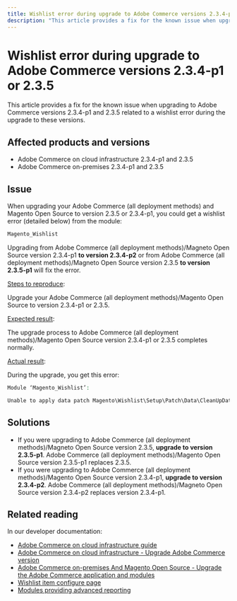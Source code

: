 ```yaml
---
title: Wishlist error during upgrade to Adobe Commerce versions 2.3.4-p1 or 2.3.5
description: "This article provides a fix for the known issue when upgrading to Adobe Commerce versions 2.3.4-p1 and 2.3.5 related to a wishlist error during the upgrade to these versions."
---
```


# Wishlist error during upgrade to Adobe Commerce versions 2.3.4-p1 or 2.3.5

This article provides a fix for the known issue when upgrading to Adobe Commerce versions 2.3.4-p1 and 2.3.5 related to a wishlist error during the upgrade to these versions.

## Affected products and versions

* Adobe Commerce on cloud infrastructure 2.3.4-p1 and 2.3.5
* Adobe Commerce on-premises 2.3.4-p1 and 2.3.5

## Issue

When upgrading your Adobe Commerce (all deployment methods) and Magento Open Source to version 2.3.5 or 2.3.4-p1, you could get a wishlist error (detailed below) from the module:

```php
Magento_Wishlist
```

Upgrading from Adobe Commerce (all deployment methods)/Magneto Open Source version 2.3.4-p1 **to version 2.3.4-p2** or from Adobe Commerce (all deployment methods)/Magneto Open Source version 2.3.5 **to version 2.3.5-p1** will fix the error.

<u>Steps to reproduce</u>:

Upgrade your Adobe Commerce (all deployment methods)/Magento Open Source to version 2.3.4-p1 or 2.3.5.

<u>Expected result</u>:

The upgrade process to Adobe Commerce (all deployment methods)/Magento Open Source version 2.3.4-p1 or 2.3.5 completes normally.

<u>Actual result</u>:

During the upgrade, you get this error:

```php
Module ‘Magento_Wishlist’:

Unable to apply data patch Magento\Wishlist\Setup\Patch\Data\CleanUpData for module Magento_Wishlist. Original exception message: Unable to unserialize value. Error: Syntax error
```

## Solutions

* If you were upgrading to Adobe Commerce (all deployment methods)/Magneto Open Source version 2.3.5, **upgrade to version 2.3.5-p1**. Adobe Commerce (all deployment methods)/Magento Open Source version 2.3.5-p1 replaces 2.3.5.
* If you were upgrading to Adobe Commerce (all deployment methods)/Magento Open Source version 2.3.4-p1, **upgrade to version 2.3.4-p2**. Adobe Commerce (all deployment methods)/Magneto Open Source version 2.3.4-p2 replaces version 2.3.4-p1.

## Related reading

In our developer documentation:

* [Adobe Commerce on cloud infrastructure guide](https://devdocs.magento.com/cloud/bk-cloud.html)
* [Adobe Commerce on cloud infrastructure - Upgrade Adobe Commerce version](https://devdocs.magento.com/cloud/project/project-upgrade.html)
* [Adobe Commerce on-premises And Magento Open Source - Upgrade the Adobe Commerce application and modules](https://devdocs.magento.com/guides/v2.3/comp-mgr/bk-compman-upgrade-guide.html)
* [Wishlist item configure page](https://devdocs.magento.com/guides/v2.3/frontend-dev-guide/layouts/product-layouts.html#wishlist-item-configure-page)
* [Modules providing advanced reporting](https://devdocs.magento.com/guides/v2.3/advanced-reporting/modules.html)